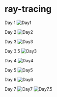 # ray-tracing

Day 1
![Day1](image/Day1.png)

Day 2
![Day2](image/Day2.png)

Day 3
![Day3](image/Day3.png)

Day 3.5
![Day3](image/Day3.5.png)

Day 4
![Day4](image/Day4.png)

Day 5
![Day5](image/Day5.png)

Day 6
![Day6](image/Day6.png)

Day 7
![Day7](image/Day7.png)
![Day7.5](image/Day7.5.png)

